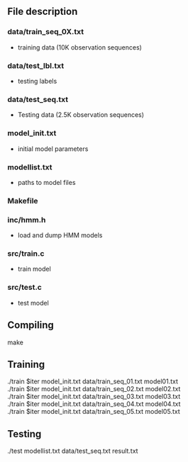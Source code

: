 ## File description

### data/train_seq_0X.txt
- training data (10K observation sequences)
### data/test_lbl.txt
- testing labels
### data/test_seq.txt
- Testing data (2.5K observation sequences)
### model_init.txt
- initial model parameters
### modellist.txt
- paths to model files
### Makefile
### inc/hmm.h
- load and dump HMM models
### src/train.c
- train model
### src/test.c
- test model

## Compiling
make

## Training
./train $iter model_init.txt data/train_seq_01.txt model01.txt  
./train $iter model_init.txt data/train_seq_02.txt model02.txt  
./train $iter model_init.txt data/train_seq_03.txt model03.txt  
./train $iter model_init.txt data/train_seq_04.txt model04.txt  
./train $iter model_init.txt data/train_seq_05.txt model05.txt  

## Testing
./test modellist.txt data/test_seq.txt result.txt
